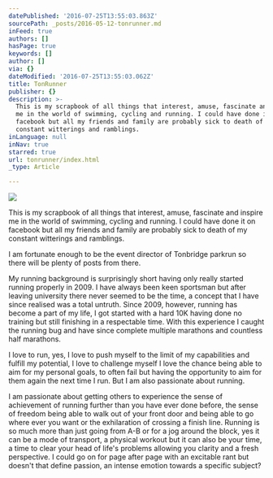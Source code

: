 ```yaml
---
datePublished: '2016-07-25T13:55:03.863Z'
sourcePath: _posts/2016-05-12-tonrunner.md
inFeed: true
authors: []
hasPage: true
keywords: []
author: []
via: {}
dateModified: '2016-07-25T13:55:03.062Z'
title: TonRunner
publisher: {}
description: >-
  This is my scrapbook of all things that interest, amuse, fascinate and inspire
  me in the world of swimming, cycling and running. I could have done it on
  facebook but all my friends and family are probably sick to death of my
  constant witterings and ramblings.
inLanguage: null
inNav: true
starred: true
url: tonrunner/index.html
_type: Article

---
```

![](https://the-grid-user-content.s3-us-west-2.amazonaws.com/563eea29-1d34-4fb2-990c-e7e51154e88d.jpg)

This is my scrapbook of all things that interest, amuse, fascinate and inspire me in the world of swimming, cycling and running. I could have done it on facebook but all my friends and family are probably sick to death of my constant witterings and ramblings.

I am fortunate enough to be the event director of Tonbridge parkrun so there will be plenty of posts from there.

My running background is surprisingly short having only really started running properly in 2009\. I have always been keen sportsman but after leaving university there never seemed to be the time, a concept that I have since realised was a total untruth. Since 2009, however, running has become a part of my life, I got started with a hard 10K having done no training but still finishing in a respectable time. With this experience I caught the running bug and have since complete multiple marathons and countless half marathons.

I love to run, yes, I love to push myself to the limit of my capabilities and fulfill my potential, I love to challenge myself I love the chance being able to aim for my personal goals, to often fail but having the opportunity to aim for them again the next time I run. But I am also passionate about running.

I am passionate about getting others to experience the sense of achievement of running further than you have ever done before, the sense of freedom being able to walk out of your front door and being able to go where ever you want or the exhilaration of crossing a finish line. Running is so much more than just going from A-B or for a jog around the block, yes it can be a mode of transport, a physical workout but it can also be your time, a time to clear your head of life's problems allowing you clarity and a fresh perspective. I could go on for page after page with an excitable rant but doesn't that define passion, an intense emotion towards a specific subject?